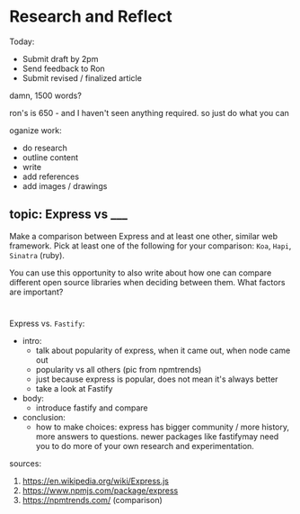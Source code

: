 # Research and Reflect

Today:
- Submit draft by 2pm
- Send feedback to Ron
- Submit revised / finalized article

damn, 1500 words?

ron's is 650 - and I haven't seen anything required. so just do what you can

oganize work:
- do research
- outline content
- write
- add references
- add images / drawings


## topic: Express vs ___

Make a comparison between Express and at least one other, similar web framework. Pick at least one of the following for your comparison: `Koa`, `Hapi`, `Sinatra` (ruby).

You can use this opportunity to also write about how one can compare different open source libraries when deciding between them. What factors are important?

#

Express vs. `Fastify`: 
- intro:
  - talk about popularity of express, when it came out, when node came out
  - popularity vs all others (pic from npmtrends)
  - just because express is popular, does not mean it's always better
  - take a look at Fastify
- body:
  - introduce fastify and compare
- conclusion:
  - how to make choices: express has bigger community / more history, more answers to questions. newer packages like fastifymay need you to do more of your own research and experimentation.  




sources:
1. https://en.wikipedia.org/wiki/Express.js
2. https://www.npmjs.com/package/express 
3. https://npmtrends.com/ (comparison)